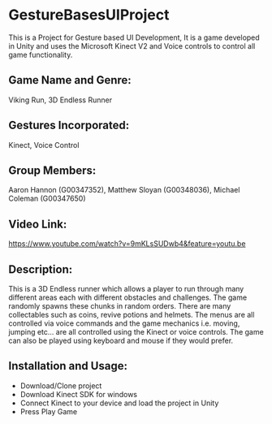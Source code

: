 # GestureBasesUIProject
This is a Project for Gesture based UI Development, It is a game developed in Unity and uses the Microsoft Kinect V2 and Voice controls to control all game functionality.

## Game Name and Genre: 
Viking Run, 3D Endless Runner

## Gestures Incorporated: 
Kinect, Voice Control

## Group Members: 
Aaron Hannon (G00347352), Matthew Sloyan (G00348036), Michael Coleman (G00347650)

## Video Link: 
https://www.youtube.com/watch?v=9mKLsSUDwb4&feature=youtu.be

## Description:
This is a 3D Endless runner which allows a player to run through many different areas each with different obstacles and challenges. The game randomly spawns these chunks in random orders. There are many collectables such as coins, revive potions and helmets. The menus are all controlled via voice commands and the game mechanics i.e. moving, jumping etc… are all controlled using the Kinect or voice controls. The game can also be played using keyboard and mouse if they would prefer. 

## Installation and Usage:
-	Download/Clone project
-	Download Kinect SDK for windows
-	Connect Kinect to your device and load the project in Unity
-	Press Play Game
